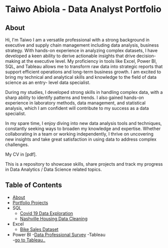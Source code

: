 # Taiwo Abiola - Data Analyst Portfolio
## About
Hi, I'm Taiwo I am a versatile professional with a strong background in executive and supply chain management including data analysis, business strategy. With hands-on experience in analyzing complex datasets, I have developed a keen ability to derive actionable insights that drive decision-making at the executive level. My proficiency in tools like Excel, Power BI, SQL, and Tableau allows me to transform raw data into strategic reports that support efficient operations and long-term business growth. I am excited to bring my technical and analytical skills and knowledge to the field of data science as an entry- level data specialist.

During my studies, I developed strong skills in handling complex data, with a sharp ability to identify patterns and trends. I also gained hands-on experience in laboratory methods, data management, and statistical analysis, which I am confident will contribute to my success as a data specialist.

In my spare time, I enjoy diving into new data analysis tools and techniques, constantly seeking ways to broaden my knowledge and expertise. Whether collaborating in a team or working independently, I thrive on uncovering new insights and take great satisfaction in using data to address complex challenges.

My CV in [pdf].

This is a repository to showcase skills, share projects and track my progress in Data Analytics / Data Science related topics.

## Table of Contents
- [About](https://github.com/Taiwoleegend/Data-Analyst-Project-Portfolio)
- [Portfolio Projects](https://github.com/Taiwoleegend/Data-Analyst-Project-Portfolio#portfolio-projects)
 - SQL
    - [Covid 19 Data Exploration](https://github.com/Taiwoleegend/SQL-Codes/blob/main/Taiwo%20Abiola%20COVID%20Portfolio%20Project%201.sql)
    - [Nashville Housing Data Cleaning](https://github.com/Taiwoleegend/SQL-Codes/blob/main/Taiwo%20Abiola%20Data%20Cleaning%20Portfollio%20Project(NashVilleHousing).sql)
 - Excel
    - [Bike Sales Dataset](https://github.com/Taiwoleegend/ExcelProjects/blob/main/Taiwo%20Abiola%20Excel%20Dataset(Main%20Project).xlsx)
  - Power BI
     -[Data Professional Survey](https://github.com/Taiwoleegend/Power-BI-Projects/blob/main/Taiwo%20Abiola%20Main%20Power%20BI%20project.pbix)
 -Tableau  
   -[go to Tableau..](https://public.tableau.com/app/profile/taiwo.abiola)
  
    
